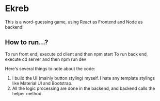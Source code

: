 # Ekreb

This is a word-guessing game, using React as Frontend and Node as backend!


## How to run...?
To run front end, execute cd client and then npm start
To run back end, execute cd server and then npm run dev


Here's several things to note about the code:
1. I build the UI (mainly button styling) myself. I hate any template stylings like Material UI and Bootstrap.
2. All the logic processing are done in the backend, and backend calls the helper method.

